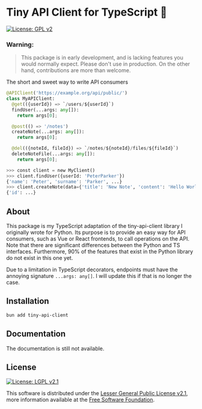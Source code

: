 # Tiny API Client for TypeScript 🐝

[![License: GPL  v2][license-shield]][gnu]

### Warning:
> This package is in early development, and
> is lacking features you would normally
> expect. Please don't use in production.
> On the other hand, contributions are more
> than welcome.


The short and sweet way to write API consumers

```python
@APIClient('https://example.org/api/public/')
class MyAPIClient:
  @get(({userId}) => `/users/${userId}`)
  findUser(...args: any[]):
    return args[0];

  @post(() => '/notes')
  createNote(...args: any[]):
    return args[0];

  @del(({noteId, fileId}) => `/notes/${noteId}/files/${fileId}`)
  deleteNoteFile(...args: any[]):
    return args[0];

>>> const client = new MyClient()
>>> client.findUser({userId: 'PeterParker'})
{'name': 'Peter', 'surname': 'Parker', ...}
>>> client.createNote(data={'title': 'New Note', 'content': 'Hello World!'})
{'id': ...}
```


## About

This package is my TypeScript adaptation of the tiny-api-client library I
originally wrote for Python. Its purpose is to provide an easy way for API
consumers, such as Vue or React frontends, to call operations on the API.
Note that there are significant differences between the Python and TS
interfaces. Furthermore, 90% of the features that exist in the Python
library do not exist in this one yet.

Due to a limitation in TypeScript decorators, endpoints must have
the annoying signature `...args: any[]`. I will update this if
that is no longer the case.



## Installation

```bash
bun add tiny-api-client
```



## Documentation

The documentation is still not available.


## License

[![License: LGPL  v2.1][license-shield]][gnu]

This software is distributed under the
[Lesser General Public License v2.1][license],
more information available at the [Free Software Foundation][gnu].



<!-- LICENSE -->

[license]: LICENSE "Lesser General Public License v2.1"
[gnu]: https://www.gnu.org/licenses/old-licenses/lgpl-2.1.html "Free Software Foundation"
[license-shield]: https://img.shields.io/github/license/sanjacob/tiny-api-client-ts

